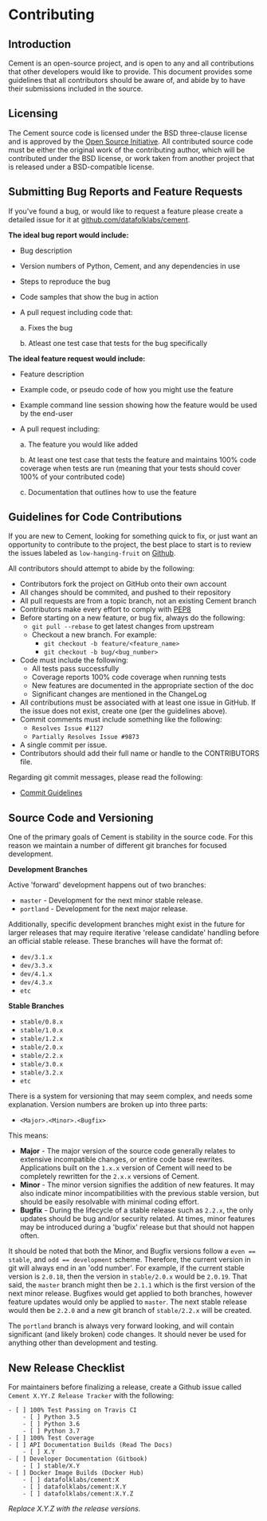 # Contributing

## Introduction

Cement is an open-source project, and is open to any and all contributions that other developers would like to provide. This document provides some guidelines that all contributors should be aware of, and abide by to have their submissions included in the source.

## Licensing

The Cement source code is licensed under the BSD three-clause license and is approved by the [Open Source Initiative](http://www.opensource.org/). All contributed source code must be either the original work of the contributing author, which will be contributed under the BSD license, or work taken from another project that is released under a BSD-compatible license.

## Submitting Bug Reports and Feature Requests

If you've found a bug, or would like to request a feature please create a detailed issue for it at [github.com/datafolklabs/cement](http://github.com/datafolklabs/cement/issues).

**The ideal bug report would include:**

* Bug description
* Version numbers of Python, Cement, and any dependencies in use
* Steps to reproduce the bug
* Code samples that show the bug in action
* A pull request including code that:

   a. Fixes the bug

   b. Atleast one test case that tests for the bug specifically

**The ideal feature request would include:**

* Feature description
* Example code, or pseudo code of how you might use the feature
* Example command line session showing how the feature would be used by the end-user
* A pull request including:

   a. The feature you would like added

   b. At least one test case that tests the feature and maintains 100% code coverage when tests are run \(meaning that your tests should cover 100% of your contributed code\)

   c. Documentation that outlines how to use the feature

## Guidelines for Code Contributions

If you are new to Cement, looking for something quick to fix, or just want an opportunity to contribute to the project, the best place to start is to review the issues labeled as `low-hanging-fruit` on [Github](https://github.com/datafolklabs/cement/labels/low-hanging-fruit).

All contributors should attempt to abide by the following:

* Contributors fork the project on GitHub onto their own account
* All changes should be commited, and pushed to their repository
* All pull requests are from a topic branch, not an existing Cement branch
* Contributors make every effort to comply with [PEP8](http://www.python.org/dev/peps/pep-0008/)​
* Before starting on a new feature, or bug fix, always do the following:
  * `git pull --rebase` to get latest changes from upstream
  * Checkout a new branch. For example:
    * `git checkout -b feature/<feature_name>`
    * `git checkout -b bug/<bug_number>`
* Code must include the following:
  * All tests pass successfully
  * Coverage reports 100% code coverage when running tests
  * New features are documented in the appropriate section of the doc
  * Significant changes are mentioned in the ChangeLog
* All contributions must be associated with at least one issue in GitHub. If the issue does not exist, create one \(per the guidelines above\).
* Commit comments must include something like the following:
  * `Resolves Issue #1127`
  * `Partially Resolves Issue #9873`
* A single commit per issue.
* Contributors should add their full name or handle to the CONTRIBUTORS file.

Regarding git commit messages, please read the following:

* ​[Commit Guidelines](http://git-scm.com/book/en/Distributed-Git-Contributing-to-a-Project#Commit-Guidelines)​

## Source Code and Versioning

One of the primary goals of Cement is stability in the source code. For this reason we maintain a number of different git branches for focused development.

**Development Branches**

Active 'forward' development happens out of two branches:

* `master` - Development for the next minor stable release.
* `portland` - Development for the next major release.

Additionally, specific development branches might exist in the future for larger releases that may require iterative 'release candidate' handling before an official stable release. These branches will have the format of:

* `dev/3.1.x`
* `dev/3.3.x`
* `dev/4.1.x`
* `dev/4.3.x`
* `etc`

**Stable Branches**

* `stable/0.8.x`
* `stable/1.0.x`
* `stable/1.2.x`
* `stable/2.0.x`
* `stable/2.2.x`
* `stable/3.0.x`
* `stable/3.2.x`
* `etc`

There is a system for versioning that may seem complex, and needs some explanation. Version numbers are broken up into three parts:

* `<Major>.<Minor>.<Bugfix>`

This means:

* **Major** - The major version of the source code generally relates to extensive incompatible changes, or entire code base rewrites. Applications built on the `1.x.x` version of Cement will need to be completely rewritten for the `2.x.x` versions of Cement.
* **Minor** - The minor version signifies the addition of new features. It may also indicate minor incompatibilities with the previous stable version, but should be easily resolvable with minimal coding effort.
* **Bugfix** - During the lifecycle of a stable release such as `2.2.x`, the only updates should be bug and/or security related. At times, minor features may be introduced during a 'bugfix' release but that should not happen often.

It should be noted that both the Minor, and Bugfix versions follow a `even == stable`, and `odd == development` scheme. Therefore, the current version in git will always end in an 'odd number'. For example, if the current stable version is `2.0.18`, then the version in `stable/2.0.x` would be `2.0.19`. That said, the `master` branch might then be `2.1.1` which is the first version of the next minor release. Bugfixes would get applied to both branches, however feature updates would only be applied to `master`. The next stable release would then be `2.2.0` and a new git branch of `stable/2.2.x` will be created.

The `portland` branch is always very forward looking, and will contain significant \(and likely broken\) code changes. It should never be used for anything other than development and testing.

## New Release Checklist

For maintainers before finalizing a release, create a Github issue called `Cement X.YY.Z Release Tracker` with the following:

```text
- [ ] 100% Test Passing on Travis CI
    - [ ] Python 3.5
    - [ ] Python 3.6
    - [ ] Python 3.7
- [ ] 100% Test Coverage
- [ ] API Documentation Builds (Read The Docs)
    - [ ] X.Y
- [ ] Developer Documentation (Gitbook)
    - [ ] stable/X.Y
- [ ] Docker Image Builds (Docker Hub)
    - [ ] datafolklabs/cement:X
    - [ ] datafolklabs/cement:X.Y
    - [ ] datafolklabs/cement:X.Y.Z
```

_Replace X.Y.Z with the release versions._

